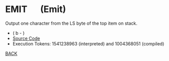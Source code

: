# EMIT &emsp; (Emit)
Output one character from the LS byte of the top item on stack.
* ( b - )
* [Source Code](../words/core/Emit.cs)
* Execution Tokens: 1541238963 (interpreted) and 1004368051 (compiled)


[BACK](builtins.md#Emit)
